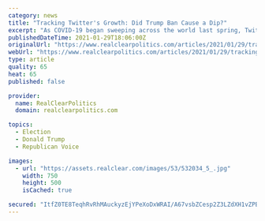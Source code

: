 ```yaml
---
category: news
title: "Tracking Twitter's Growth: Did Trump Ban Cause a Dip?"
excerpt: "As COVID-19 began sweeping across the world last spring, Twitter experienced phenomenal growth with much of the planets population confined to their homes, helping the platform recover from"
publishedDateTime: 2021-01-29T18:06:00Z
originalUrl: "https://www.realclearpolitics.com/articles/2021/01/29/tracking_twitters_growth_did_trump_ban_cause_a_dip_145154.html"
webUrl: "https://www.realclearpolitics.com/articles/2021/01/29/tracking_twitters_growth_did_trump_ban_cause_a_dip_145154.html"
type: article
quality: 65
heat: 65
published: false

provider:
  name: RealClearPolitics
  domain: realclearpolitics.com

topics:
  - Election
  - Donald Trump
  - Republican Voice

images:
  - url: "https://assets.realclear.com/images/53/532034_5_.jpg"
    width: 750
    height: 500
    isCached: true

secured: "ItfZ0TE8TeqhRvRhMAuckyzEjYPeXoDxWRAI/A67vsbZCesp2Z3LZdXH1vZPBz5Pofos9qu2XVyzpcjz14vL0t8AqHI6yFsQ+Sz5J73oHwr2pPDgMb1+BVcl8Tz746DwOE7mFryTS6eX05VRczrdy3CZd/OCzNnp5L323fnMPp7Qi58sM8IPNVLfeI2c6lOtg9qvnu4ldjdloi3OMo50zQEVsUFHCDin97E62NT9bGSxsTOvNWjCw3P62LCR+cT2C/a3INNzCA7RDng2VieApF9oR1X4aTvBEzAwGVDkAgs5XhuF9FB7LxgiGTLtOaE00jYg05GNCTsaQ1pA+UbjoSnUFO+ieYfdEDD3WYcwOtY=;V1ngkHfn2f2ssxwcUYZycQ=="
---
```


